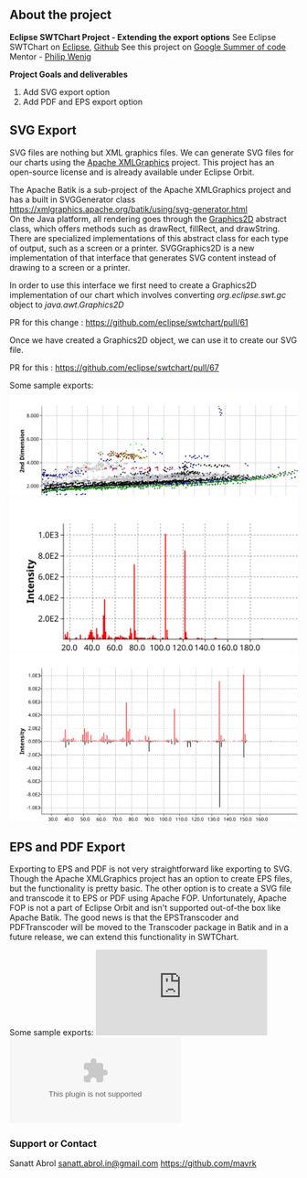 ## About the project

**Eclipse SWTChart Project - Extending the export options**
See Eclipse SWTChart on [Eclipse](https://projects.eclipse.org/projects/science.swtchart), [Github](https://github.com/eclipse/swtchart)
See this project on [Google Summer of code](https://summerofcode.withgoogle.com/projects/#4820028082356224)
Mentor - [Philip Wenig](https://github.com/eclipse/swtchart/commits?author=eselmeister)

**Project Goals and deliverables**
1. Add SVG export option
2. Add PDF and EPS export option

## SVG Export
SVG files are nothing but XML graphics files. We can generate SVG files for our charts using the [Apache XMLGraphics](https://xmlgraphics.apache.org/) project. This project has an open-source license and is already available under Eclipse Orbit.  
 
The Apache Batik is a sub-project of the Apache XMLGraphics project and has a built in SVGGenerator class ​https://xmlgraphics.apache.org/batik/using/svg-generator.html  
 On the Java platform, all rendering goes through the [Graphics2D](https://docs.oracle.com/javase/1.5.0/docs/api/java/awt/Graphics2D.html) abstract class, which offers methods such as drawRect, fillRect, and drawString. There are specialized implementations of this abstract class for each type of output, such as a screen or a printer. SVGGraphics2D is a new implementation of that interface that generates SVG content instead of drawing to a screen or a printer.

In order to use this interface we first need to create a Graphics2D implementation of our chart which involves converting _org.eclipse.swt.gc_ object to _java.awt.Graphics2D_ 

PR for this change : https://github.com/eclipse/swtchart/pull/61

Once we have created a Graphics2D object, we can use it to create our SVG file. 

PR for this : https://github.com/eclipse/swtchart/pull/67

Some sample exports: 
![SVG Export](https://raw.githubusercontent.com/mavrk/gsoc2019-final/master/as.svg)
![SVG Export](https://raw.githubusercontent.com/mavrk/gsoc2019-final/master/as2.svg)
![SVG Export](https://raw.githubusercontent.com/mavrk/gsoc2019-final/master/as3.svg)

## EPS and PDF Export
Exporting to EPS and PDF is not very straightforward like exporting to SVG. Though the Apache XMLGraphics project has an option to create EPS files, but the functionality is pretty basic. The other option is to create a SVG file and transcode it to EPS or PDF using Apache FOP. Unfortunately, Apache FOP is not a part of Eclipse Orbit and isn't supported out-of-the box like Apache Batik. The good news is that the EPSTranscoder and PDFTranscoder will be moved to the Transcoder package in Batik and in a future release, we can extend this functionality in SWTChart.

Some sample exports:
![PDF Export](https://raw.githubusercontent.com/mavrk/gsoc2019-final/master/scatter.pdf)
![EPS Export](https://raw.githubusercontent.com/mavrk/gsoc2019-final/master/scatter.eps)

### Support or Contact

Sanatt Abrol
sanatt.abrol.in@gmail.com
https://github.com/mavrk
